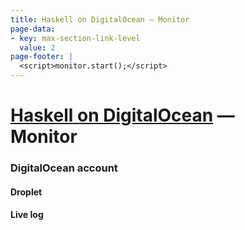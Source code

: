 ```yaml
---
title: Haskell on DigitalOcean — Monitor
page-data:
- key: max-section-link-level
  value: 2
page-footer: |
  <script>monitor.start();</script>
---
```



[Haskell on DigitalOcean](/deploy) —<br> Monitor
================================================


### DigitalOcean account

<div id="digitalocean-account-widget" class="widget"></div>


#### Droplet

<div id="droplet-widget" class="widget"></div>
<div id="droplet-legend" class="full"></div>

<div id="action-widget" class="widget"></div>


#### Live log

<div id="monitor-legend" class="full"></div>

